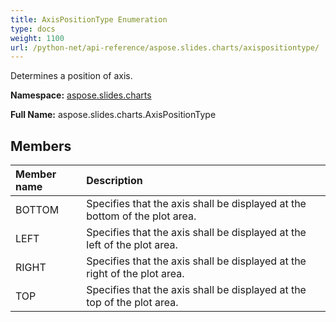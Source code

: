 ```yaml
---
title: AxisPositionType Enumeration
type: docs
weight: 1100
url: /python-net/api-reference/aspose.slides.charts/axispositiontype/
---
```


Determines a position of axis.

**Namespace:** [aspose.slides.charts](/slides/python-net/api-reference/aspose.slides.charts/)

**Full Name:** aspose.slides.charts.AxisPositionType



## **Members**
|**Member name**|**Description**|
| :- | :- |
|BOTTOM|Specifies that the axis shall be displayed at the bottom of the plot area.|
|LEFT|Specifies that the axis shall be displayed at the left of the plot area.|
|RIGHT|Specifies that the axis shall be displayed at the right of the plot area.|
|TOP|Specifies that the axis shall be displayed at the top of the plot area.|
